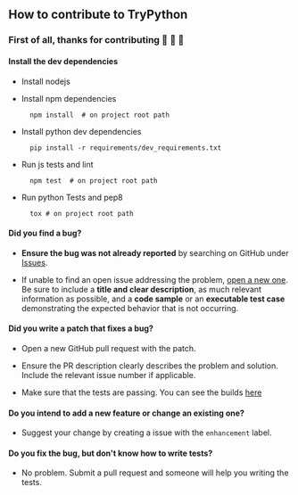 ## How to contribute to TryPython

### First of all, thanks for contributing :tada: :tada: :tada:

#### Install the dev dependencies


* Install nodejs
* Install npm dependencies
 
        npm install  # on project root path

* Install python dev dependencies

        pip install -r requirements/dev_requirements.txt

* Run js tests and lint

        npm test  # on project root path

* Run python Tests and pep8

        tox # on project root path

#### **Did you find a bug?**

* **Ensure the bug was not already reported** by searching on GitHub under [Issues](https://github.com/IuryAlves/TryPython/issues).

* If unable to find an open issue addressing the problem, [open a new one](https://github.com/IuryAlves/TryPython/issues/new). Be sure to include a **title and clear description**, as much relevant information as possible, and a **code sample** or an **executable test case** demonstrating the expected behavior that is not occurring.


#### **Did you write a patch that fixes a bug?**

* Open a new GitHub pull request with the patch.

* Ensure the PR description clearly describes the problem and solution. Include the relevant issue number if applicable.

* Make sure that the tests are passing. You can see the builds  [here](https://travis-ci.org/IuryAlves/TryPython)

#### **Do you intend to add a new feature or change an existing one?**

* Suggest your change by creating a issue with the ```enhancement``` label.

#### **Do you fix the bug, but don't know how to write tests?**

* No problem. Submit a pull request and someone will help you writing the tests.